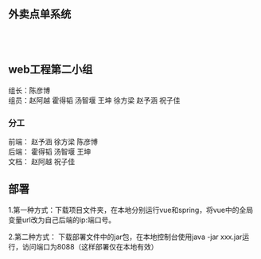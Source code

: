 ## 外卖点单系统
<br></br>
## web工程第二小组
组长：陈彦博</br>
组员：赵阿越 霍得韬 汤智堰 王坤 徐方梁 赵予涵 祝子佳
### 分工
前端： 赵予涵 徐方梁 陈彦博</br>
后端： 霍得韬 汤智堰 王坤</br>
文档： 赵阿越 祝子佳

## 部署
1.第一种方式：下载项目文件夹，在本地分别运行vue和spring，将vue中的全局变量url改为自己后端的ip:端口号。

2.第二种方式： 下载部署文件中的jar包，在本地控制台使用java -jar xxx.jar运行，访问端口为8088（这样部署仅在本地有效）

<!--
**jkboer36/jkboer36** is a ✨ _special_ ✨ repository because its `README.md` (this file) appears on your GitHub profile.
-->
